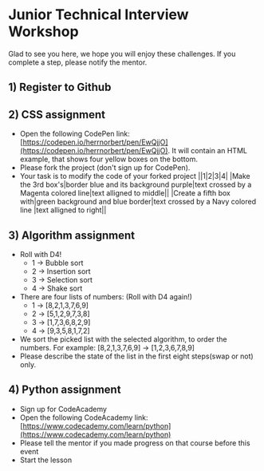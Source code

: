 # Junior Technical Interview Workshop

Glad to see you here, we hope you will enjoy these challenges. If you complete a step, please notify the mentor.

## 1) Register to Github

## 2) CSS assignment
 - Open the following CodePen link: [https://codepen.io/herrnorbert/pen/EwQjjO](https://codepen.io/herrnorbert/pen/EwQjjO). It will contain an HTML example, that shows four yellow boxes on the bottom. 
 - Please fork the project (don't sign up for CodePen).
 - Your task is to modify the code of your forked project
 ||1|2|3|4|
 |Make the 3rd box's|border blue and its background purple|text crossed by a Magenta colored line|text alligned to middle||
 |Create a fifth box with|green background and blue border|text crossed by a Navy colored line |text alligned to right||
 
## 3) Algorithm assignment
 - Roll with D4!
    - 1 -> Bubble sort
    - 2 -> Insertion sort
    - 3 -> Selection sort
    - 4 -> Shake sort
 - There are four lists of numbers: (Roll with D4 again!)
    - 1 -> [8,2,1,3,7,6,9]
    - 2 -> [5,1,2,9,7,3,8]
    - 3 -> [1,7,3,6,8,2,9]
    - 4 -> [9,3,5,8,1,7,2]
 - We sort the picked list with the selected algorithm, to order the numbers. For example: [8,2,1,3,7,6,9] -> [1,2,3,6,7,8,9]
 - Please describe the state of the list in the first eight steps(swap or not) only.

## 4) Python assignment
 - Sign up for CodeAcademy
 - Open the following CodeAcademy link: [https://www.codecademy.com/learn/python](https://www.codecademy.com/learn/python)
 - Please tell the mentor if you made progress on that course before this event
 - Start the lesson
